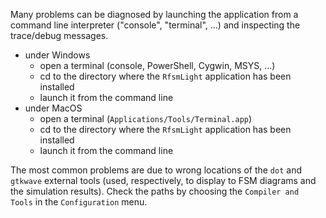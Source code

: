 Many problems can be diagnosed by launching the application from a command line interpreter
("console", "terminal", ...) and inspecting the trace/debug messages.
- under Windows
  - open a terminal (console, PowerShell, Cygwin, MSYS, ...)
  - cd to the directory where the `RfsmLight` application has been installed
  - launch it from the command line
- under MacOS
  - open a terminal (`Applications/Tools/Terminal.app`)
  - cd to the directory where the `RfsmLight` application has been installed
  - launch it from the command line

The most common problems are due to wrong locations of the `dot` and `gtkwave` external tools
(used, respectively, to display to FSM diagrams and the simulation results). Check the paths
by choosing the `Compiler and Tools` in the `Configuration` menu. 
